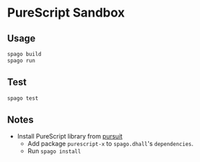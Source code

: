 # PureScript Sandbox

## Usage

```sh
spago build
spago run
```

## Test

```sh
spago test
```

## Notes

* Install PureScript library from [pursuit]
  * Add package `purescript-x` to `spago.dhall`'s `dependencies`.
  * Run `spago install`

[pursuit]: https://pursuit.purescript.org/
